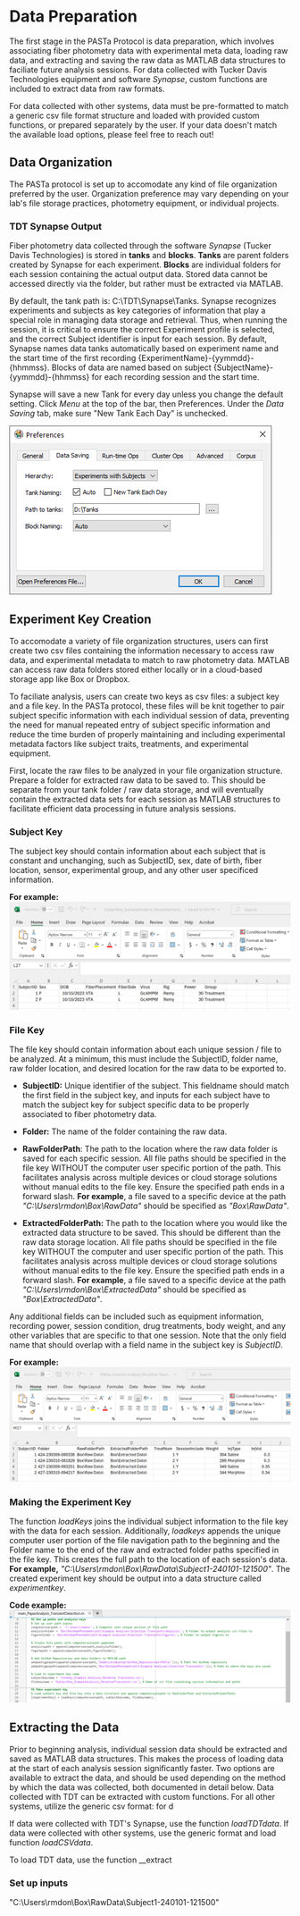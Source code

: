 # Data Preparation
The first stage in the PASTa Protocol is data preparation, which involves associating fiber photometry data with experimental meta data, loading raw data, and extracting and saving the raw data as MATLAB data structures to faciliate future analysis sessions. For data collected with Tucker Davis Technologies equipment and software _Synapse_, custom functions are included to extract data from raw formats. 

For data collected with other systems, data must be pre-formatted to match a generic csv file format structure and loaded with provided custom functions, or prepared separately by the user. If your data doesn't match the available load options, please feel free to reach out!

## Data Organization 
The PASTa protocol is set up to accomodate any kind of file organization preferred by the user. Organization preference may vary depending on your lab's file storage practices, photometry equipment, or individual projects.

### TDT Synapse Output
Fiber photometry data collected through the software _Synapse_ (Tucker Davis Technologies) is stored in __tanks__ and __blocks__. __Tanks__ are parent folders created by Synapse for each experiment. __Blocks__ are individual folders for each session containing the actual output data. Stored data cannot be accessed directly via the folder, but rather must be extracted via MATLAB.

By default, the tank path is: C:\TDT\Synapse\Tanks. Synapse recognizes experiments and subjects as key categories of information that play a special role in managing data storage and retrieval. Thus, when running the session, it is critical to ensure the correct Experiment profile is selected, and the correct Subject identifier is input for each session. By default, Synapse names data tanks automatically based on experiment name and the start time of the first recording {ExperimentName}-{yymmdd}-{hhmmss}. Blocks of data are named based on subject {SubjectName}-{yymmdd}-{hhmmss} for each recording session and the start time.

Synapse will save a new Tank for every day unless you change the default setting. Click _Menu_ at the top of the bar, then Preferences. Under the _Data Saving_ tab, make sure "New Tank Each Day" is unchecked.

![png](/img/datapreparation_SynapseDataSaving.png)


## Experiment Key Creation
To accomodate a variety of file organization structures, users can first create two csv files containing the information necessary to access raw data, and experimental metadata to match to raw photometry data. MATLAB can access raw data folders stored either locally or in a cloud-based storage app like Box or Dropbox. 

To faciliate analysis, users can create two keys as csv files: a subject key and a file key. In the PASTa protocol, these files will be knit together to pair subject specific information with each individual session of data, preventing the need for manual repeated entry of subject specific information and reduce the time burden of properly maintaining and including experimental metadata factors like subject traits, treatments, and experimental equipment.

First, locate the raw files to be analyzed in your file organization structure. Prepare a folder for extracted raw data to be saved to. This should be separate from your tank folder / raw data storage, and will eventually contain the extracted data sets for each session as MATLAB structures to facilitate efficient data processing in future analysis sessions.

### Subject Key
The subject key should contain information about each subject that is constant and unchanging, such as SubjectID, sex, date of birth, fiber location, sensor, experimental group, and any other user specificed information. 

__For example:__
![png](/img/datapreparation_SubjectKeyExample.png)


### File Key
The file key should contain information about each unique session / file to be analyzed. At a minimum, this must include the SubjectID, folder name, raw folder location, and desired location for the raw data to be exported to.

- __SubjectID:__ Unique identifier of the subject. This fieldname should match the first field in the subject key, and inputs for each subject have to match the subject key for subject specific data to be properly associated to fiber photometry data.

- __Folder:__ The name of the folder containing the raw data.

- __RawFolderPath__: The path to the location where the raw data folder is saved for each specific session. All file paths should be specified in the file key WITHOUT the computer user specific portion of the path. This facilitates analysis across multiple devices or cloud storage solutions without manual edits to the file key. Ensure the specified path ends in a forward slash. __For example__, a file saved to a specific device at the path _"C:\Users\rmdon\Box\RawData\"_ should be specified as  _"Box\RawData\"_.

- __ExtractedFolderPath:__ The path to the location where you would like the extracted data structure to be saved. This should be different than the raw data storage location. All file paths should be specified in the file key WITHOUT the computer and user specific portion of the path. This facilitates analysis across multiple devices or cloud storage solutions without manual edits to the file key. Ensure the specified path ends in a forward slash. __For example__, a file saved to a specific device at the path _"C:\Users\rmdon\Box\ExtractedData\"_ should be specified as  _"Box\ExtractedData\"_.

 Any additional fields can be included such as equipment information, recording power, session condition, drug treatments, body weight, and any other variables that are specific to that one session. Note that the only field name that should overlap with a field name in the subject key is _SubjectID_.
    

__For example:__
![png](/img/datapreparation_FileKeyExample.png)

### Making the Experiment Key
The function _loadKeys_ joins the individual subject information to the file key with the data for each session. Additionally, _loadkeys_ appends the unique computer user portion of the file navigation path to the beginning and the Folder name to the end of the raw and extracted folder paths specified in the file key. This creates the full path to the location of each session's data. __For example,__ _"C:\Users\rmdon\Box\RawData\Subject1-240101-121500"_. The created experiment key should be output into a data structure called _experimentkey_.

__Code example:__
![png](/img/datapreparation_loadKeysCode.png)

## Extracting the Data
Prior to beginning analysis, individual session data should be extracted and saved as MATLAB data structures. This makes the process of loading data at the start of each analysis session significantly faster. Two options are available to extract the data, and should be used depending on the method by which the data was collected, both documented in detail below. Data collected with TDT can be extracted with custom functions. For all other systems, utilize the generic csv format: for d


If data were collected with TDT's Synapse, use the function _loadTDTdata_. If data were collected with other systems, use the generic format and load function _loadCSVdata_.

To load TDT data, use the function __extract
### Set up inputs


"C:\Users\rmdon\Box\RawData\Subject1-240101-121500"
